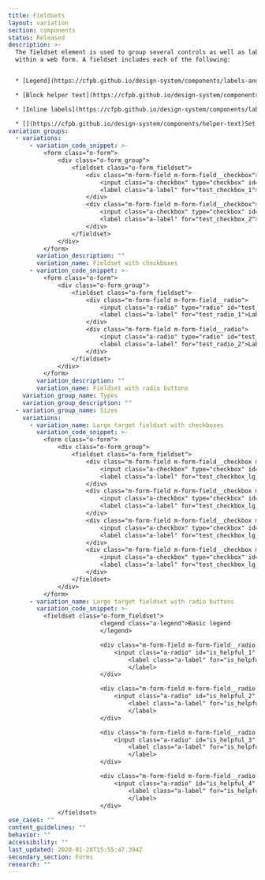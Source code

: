 ```yaml
---
title: Fieldsets
layout: variation
section: components
status: Released
description: >-
  The fieldset element is used to group several controls as well as labels
  within a web form. A fieldset includes each of the following:


  * [Legend](https://cfpb.github.io/design-system/components/labels-and-legends)

  * [Block helper text](https://cfpb.github.io/design-system/components/helper-text) (if necessary)

  * [Inline labels](https://cfpb.github.io/design-system/components/labels-and-legends)

  * [](https://cfpb.github.io/design-system/components/helper-text)Set of controls such as [checkboxes](https://cfpb.github.io/design-system/components/checkboxes) or [radio buttons](https://cfpb.github.io/design-system/components/radio-buttons)
variation_groups:
  - variations:
      - variation_code_snippet: >-
          <form class="o-form">
              <div class="o-form_group">
                  <fieldset class="o-form_fieldset">
                      <div class="m-form-field m-form-field__checkbox">
                          <input class="a-checkbox" type="checkbox" id="test_checkbox_1" name="test_checkbox">
                          <label class="a-label" for="test_checkbox_1">Label</label>
                      </div>
                      <div class="m-form-field m-form-field__checkbox">
                          <input class="a-checkbox" type="checkbox" id="test_checkbox_2" name="test_checkbox">
                          <label class="a-label" for="test_checkbox_2">Label</label>
                      </div>
                  </fieldset>
              </div>
          </form>
        variation_description: ""
        variation_name: Fieldset with checkboxes
      - variation_code_snippet: >-
          <form class="o-form">
              <div class="o-form_group">
                  <fieldset class="o-form_fieldset">
                      <div class="m-form-field m-form-field__radio">
                          <input class="a-radio" type="radio" id="test_radio_1" name="test_radio">
                          <label class="a-label" for="test_radio_1">Label</label>
                      </div>
                      <div class="m-form-field m-form-field__radio">
                          <input class="a-radio" type="radio" id="test_radio_2" name="test_radio">
                          <label class="a-label" for="test_radio_2">Label</label>
                      </div>
                  </fieldset>
              </div>
          </form>
        variation_description: ""
        variation_name: Fieldset with radio buttons
    variation_group_name: Types
    variation_group_description: ""
  - variation_group_name: Sizes
    variations:
      - variation_name: Large target fieldset with checkboxes
        variation_code_snippet: >-
          <form class="o-form">
              <div class="o-form_group">
                  <fieldset class="o-form_fieldset">
                      <div class="m-form-field m-form-field__checkbox m-form-field__lg-target">
                          <input class="a-checkbox" type="checkbox" id="test_checkbox_lg_default_1">
                          <label class="a-label" for="test_checkbox_lg_default_1">Label</label>
                      </div>
                      <div class="m-form-field m-form-field__checkbox m-form-field__lg-target">
                          <input class="a-checkbox" type="checkbox" id="test_checkbox_lg_default_2">
                          <label class="a-label" for="test_checkbox_lg_default_2">Label</label>
                      </div>
                      <div class="m-form-field m-form-field__checkbox m-form-field__lg-target">
                          <input class="a-checkbox" type="checkbox" id="test_checkbox_lg_default_3">
                          <label class="a-label" for="test_checkbox_lg_default_3">Label</label>
                      </div>
                      <div class="m-form-field m-form-field__checkbox m-form-field__lg-target">
                          <input class="a-checkbox" type="checkbox" id="test_checkbox_lg_default_4">
                          <label class="a-label" for="test_checkbox_lg_default_4">Label</label>
                      </div>
                  </fieldset>
              </div>
          </form>
      - variation_name: Large target fieldset with radio buttons
        variation_code_snippet: >-
          <fieldset class="o-form_fieldset">
                          <legend class="a-legend">Basic legend
                          </legend>

                          <div class="m-form-field m-form-field__radio m-form-field__lg-target">
                              <input class="a-radio" id="is_helpful_1" type="radio" name="is_helpful" value="1">
                                  <label class="a-label" for="is_helpful_1">Inline label
                                  </label>
                          </div>

                          <div class="m-form-field m-form-field__radio m-form-field__lg-target">
                              <input class="a-radio" id="is_helpful_2" type="radio" name="is_helpful" value="0">
                                  <label class="a-label" for="is_helpful_2">Inline label
                                  </label>
                          </div>

                          <div class="m-form-field m-form-field__radio m-form-field__lg-target">
                              <input class="a-radio" id="is_helpful_3" type="radio" name="is_helpful" value="0">
                                  <label class="a-label" for="is_helpful_3">Inline label
                                  </label>
                          </div>

                          <div class="m-form-field m-form-field__radio m-form-field__lg-target">
                              <input class="a-radio" id="is_helpful_4" type="radio" name="is_helpful" value="0">
                                  <label class="a-label" for="is_helpful_4">Inline label
                                  </label>
                          </div>
              </fieldset>
use_cases: ""
content_guidelines: ""
behavior: ""
accessibility: ""
last_updated: 2020-01-28T15:55:47.394Z
secondary_section: Forms
research: ""
---
```

